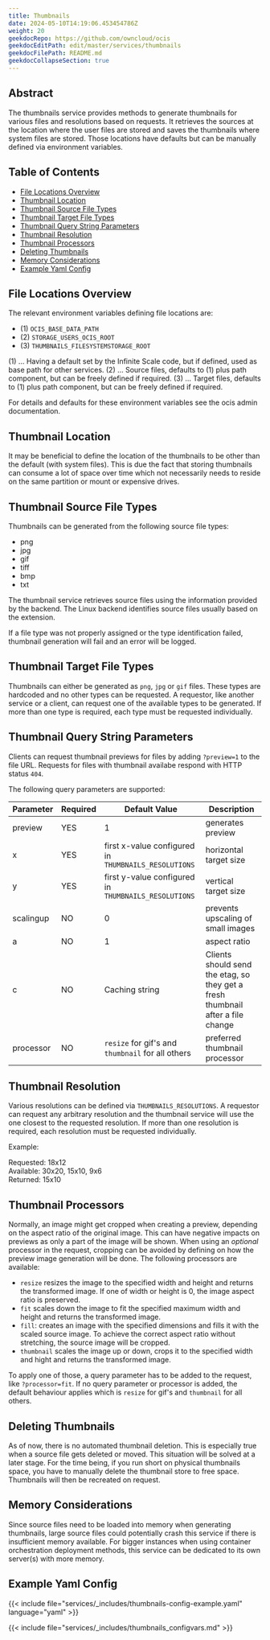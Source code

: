 ```yaml
---
title: Thumbnails
date: 2024-05-10T14:19:06.453454786Z
weight: 20
geekdocRepo: https://github.com/owncloud/ocis
geekdocEditPath: edit/master/services/thumbnails
geekdocFilePath: README.md
geekdocCollapseSection: true
---
```


<!-- Do not edit this file, it is autogenerated. Edit the service README.md instead -->

## Abstract


The thumbnails service provides methods to generate thumbnails for various files and resolutions based on requests. It retrieves the sources at the location where the user files are stored and saves the thumbnails where system files are stored. Those locations have defaults but can be manually defined via environment variables.


## Table of Contents

* [File Locations Overview](#file-locations-overview)
* [Thumbnail Location](#thumbnail-location)
* [Thumbnail Source File Types](#thumbnail-source-file-types)
* [Thumbnail Target File Types](#thumbnail-target-file-types)
* [Thumbnail Query String Parameters](#thumbnail-query-string-parameters)
* [Thumbnail Resolution](#thumbnail-resolution)
* [Thumbnail Processors](#thumbnail-processors)
* [Deleting Thumbnails](#deleting-thumbnails)
* [Memory Considerations](#memory-considerations)
* [Example Yaml Config](#example-yaml-config)

## File Locations Overview

The relevant environment variables defining file locations are:

-   (1) `OCIS_BASE_DATA_PATH`
-   (2) `STORAGE_USERS_OCIS_ROOT`
-   (3) `THUMBNAILS_FILESYSTEMSTORAGE_ROOT`

(1) ... Having a default set by the Infinite Scale code, but if defined, used as base path for other services.
(2) ... Source files, defaults to (1) plus path component, but can be freely defined if required.
(3) ... Target files, defaults to (1) plus path component, but can be freely defined if required.

For details and defaults for these environment variables see the ocis admin documentation.

## Thumbnail Location

It may be beneficial to define the location of the thumbnails to be other than the default (with system files). This is due the fact that storing thumbnails can consume a lot of space over time which not necessarily needs to reside on the same partition or mount or expensive drives.

## Thumbnail Source File Types

Thumbnails can be generated from the following source file types:

-   png
-   jpg
-   gif
-   tiff
-   bmp
-   txt

The thumbnail service retrieves source files using the information provided by the backend. The Linux backend identifies source files usually based on the extension.

If a file type was not properly assigned or the type identification failed, thumbnail generation will fail and an error will be logged.

## Thumbnail Target File Types

Thumbnails can either be generated as `png`, `jpg` or `gif` files. These types are hardcoded and no other types can be requested. A requestor, like another service or a client, can request one of the available types to be generated. If more than one type is required, each type must be requested individually.

## Thumbnail Query String Parameters

Clients can request thumbnail previews for files by adding `?preview=1` to the file URL. Requests for files with thumbnail availabe respond with HTTP status `404`.

The following query parameters are supported:

| Parameter | Required | Default Value                                        | Description                                                                     |
| --------- | -------- | ---------------------------------------------------- | ------------------------------------------------------------------------------- |
| preview   | YES      | 1                                                    | generates preview                                                               |
| x         | YES      | first x-value configured in `THUMBNAILS_RESOLUTIONS` | horizontal target size                                                          |
| y         | YES      | first y-value configured in `THUMBNAILS_RESOLUTIONS` | vertical target size                                                            |
| scalingup | NO       | 0                                                    | prevents upscaling of small images                                              |
| a         | NO       | 1                                                    | aspect ratio                                                                    |
| c         | NO       | Caching string                                       | Clients should send the etag, so they get a fresh thumbnail after a file change |
| processor | NO       | `resize` for gif's and `thumbnail` for all others    | preferred thumbnail processor                                                   |

## Thumbnail Resolution

Various resolutions can be defined via `THUMBNAILS_RESOLUTIONS`. A requestor can request any arbitrary resolution and the thumbnail service will use the one closest to the requested resolution. If more than one resolution is required, each resolution must be requested individually.

Example:

Requested: 18x12  
Available: 30x20, 15x10, 9x6  
Returned: 15x10  

## Thumbnail Processors

Normally, an image might get cropped when creating a preview, depending on the aspect ratio of the original image. This can have negative 
impacts on previews as only a part of the image will be shown. When using an _optional_ processor in the request, cropping can be avoided by defining on how the preview image generation will be done. The following processors are available:

*   `resize` resizes the image to the specified width and height and returns the transformed image. If one of width or height is 0, the image aspect ratio is preserved.
*   `fit` scales down the image to fit the specified maximum width and height and returns the transformed image.
*   `fill`: creates an image with the specified dimensions and fills it with the scaled source image. To achieve the correct aspect ratio without stretching, the source image will be cropped.
*   `thumbnail` scales the image up or down, crops it to the specified width and hight and returns the transformed image.

To apply one of those, a query parameter has to be added to the request, like `?processor=fit`. If no query parameter or processor is added, the default behaviour applies which is `resize` for gif's and `thumbnail` for all others.

## Deleting Thumbnails

As of now, there is no automated thumbnail deletion. This is especially true when a source file gets deleted or moved. This situation will be solved at a later stage. For the time being, if you run short on physical thumbnails space, you have to manually delete the thumbnail store to free space. Thumbnails will then be recreated on request.

## Memory Considerations

Since source files need to be loaded into memory when generating thumbnails, large source files could potentially crash this service if there is insufficient memory available. For bigger instances when using container orchestration deployment methods, this service can be dedicated to its own server(s) with more memory.
## Example Yaml Config
{{< include file="services/_includes/thumbnails-config-example.yaml"  language="yaml" >}}

{{< include file="services/_includes/thumbnails_configvars.md" >}}

